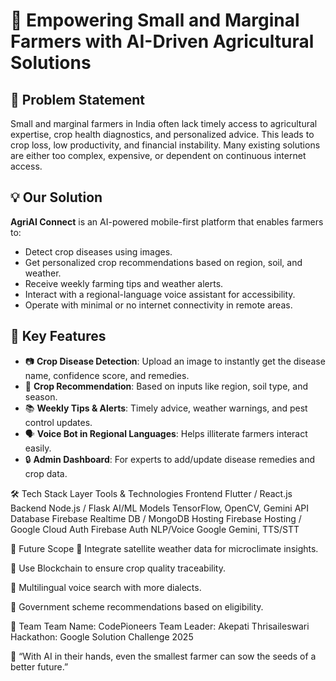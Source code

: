# 🌾 Empowering Small and Marginal Farmers with AI-Driven Agricultural Solutions


## 📌 Problem Statement
Small and marginal farmers in India often lack timely access to agricultural expertise, crop health diagnostics, and personalized advice. This leads to crop loss, low productivity, and financial instability. Many existing solutions are either too complex, expensive, or dependent on continuous internet access.

## 💡 Our Solution
**AgriAI Connect** is an AI-powered mobile-first platform that enables farmers to:
- Detect crop diseases using images.
- Get personalized crop recommendations based on region, soil, and weather.
- Receive weekly farming tips and weather alerts.
- Interact with a regional-language voice assistant for accessibility.
- Operate with minimal or no internet connectivity in remote areas.

## 🔑 Key Features
- 📷 **Crop Disease Detection**: Upload an image to instantly get the disease name, confidence score, and remedies.
- 🌱 **Crop Recommendation**: Based on inputs like region, soil type, and season.
- 📚 **Weekly Tips & Alerts**: Timely advice, weather warnings, and pest control updates.
- 🗣️ **Voice Bot in Regional Languages**: Helps illiterate farmers interact easily.
- 🔒 **Admin Dashboard**: For experts to add/update disease remedies and crop data.


🛠️ Tech Stack
Layer	Tools & Technologies
Frontend	Flutter / React.js
Backend	Node.js / Flask
AI/ML Models	TensorFlow, OpenCV, Gemini API
Database	Firebase Realtime DB / MongoDB
Hosting	Firebase Hosting / Google Cloud
Auth	Firebase Auth
NLP/Voice	Google Gemini, TTS/STT

🔮 Future Scope
📡 Integrate satellite weather data for microclimate insights.

🔗 Use Blockchain to ensure crop quality traceability.

🤖 Multilingual voice search with more dialects.

📲 Government scheme recommendations based on eligibility.

🤝 Team
Team Name: CodePioneers
Team Leader: Akepati Thrisaileswari
Hackathon: Google Solution Challenge 2025

🌱 “With AI in their hands, even the smallest farmer can sow the seeds of a better future.”
